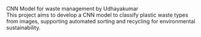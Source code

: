 CNN Model for waste management by Udhayakumar  
This project aims to develop a CNN model to classify plastic waste types from images, supporting automated sorting and recycling for environmental sustainability.
